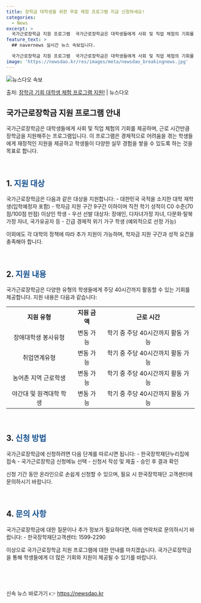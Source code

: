 ```yaml
---
title: 장학금 대학생을 위한 무료 체험 프로그램 지금 신청하세요!
categories:
  - News
excerpt: >
  국가근로장학금 지원 프로그램  국가근로장학금은 대학생들에게 사회 및 직업 체험의 기회를 제공하며, 근로 시간…
feature_text: >
  ## navernews 실시간 뉴스 속보입니다.

  국가근로장학금 지원 프로그램  국가근로장학금은 대학생들에게 사회 및 직업 체험의 기회를 제공하며, 근로 시간…
image: 'https://newsdao.kr/res/images/meta/newsdao_breakingnews.jpg'
---
```


![뉴스다오 속보](https://newsdao.kr/res/images/meta/newsdao_breakingnews.jpg)

<p>출처: <a href="https://newsdao.kr/4626" rel="dofollow">장학금 기회 대학생 체험 프로그램 지원!</a> | 뉴스다오</p>

<h2 data-ke-size="size26">국가근로장학금 지원 프로그램 안내</h2>
국가근로장학금은 대학생들에게 사회 및 직업 체험의 기회를 제공하며, 근로 시간만큼 장학금을 지원해주는 프로그램입니다. 이 프로그램은 경제적으로 어려움을 겪는 학생들에게 재정적인 지원을 제공하고 학생들이 다양한 실무 경험을 쌓을 수 있도록 하는 것을 목표로 합니다.

<p data-ke-size="size16">&nbsp;</p>

<h2 data-ke-size="size24">1. <span style="color: #1a5490;">지원 대상</span></h2>
국가근로장학금은 다음과 같은 대상을 지원합니다:
- 대한민국 국적을 소지한 대학 재학생(입학예정자 포함)
- 학자금 지원 구간 9구간 이하이며 직전 학기 성적이 C0 수준(70점/100점 만점) 이상인 학생
- 우선 선발 대상자: 장애인, 다자녀가정 자녀, 다문화·탈북가정 자녀, 국가유공자 등
- 긴급 경제적 위기 가구 학생 (예외적으로 선정 가능)

이외에도 각 대학의 정책에 따라 추가 지원이 가능하며, 학자금 지원 구간과 성적 요건을 충족해아 합니다.

<p data-ke-size="size16">&nbsp;</p>

<h2 data-ke-size="size24">2. <span style="color: #1a5490;">지원 내용</span></h2>
국가근로장학금은 다양한 유형의 학생들에게 주당 40시간까지 활동할 수 있는 기회를 제공합니다. 지원 내용은 다음과 같습니다:
<table>
<tbody>
<tr>
<td style="text-align: center; height: 17px;"><b>지원 유형</b></td>
<td style="text-align: center; height: 17px;"><b>지원 금액</b></td>
<td style="text-align: center; height: 17px;"><b>근로 시간</b></td>
</tr>
<tr>
<td style="text-align: center; height: 17px;">장애대학생 봉사유형</td>
<td style="text-align: center; height: 17px;">변동 가능</td>
<td style="text-align: center; height: 17px;">학기 중 주당 40시간까지 활동 가능</td>
</tr>
<tr>
<td style="text-align: center; height: 17px;">취업연계유형</td>
<td style="text-align: center; height: 17px;">변동 가능</td>
<td style="text-align: center; height: 17px;">학기 중 주당 40시간까지 활동 가능</td>
</tr>
<tr>
<td style="text-align: center; height: 17px;">농어촌 지역 근로학생</td>
<td style="text-align: center; height: 17px;">변동 가능</td>
<td style="text-align: center; height: 17px;">학기 중 주당 40시간까지 활동 가능</td>
</tr>
<tr>
<td style="text-align: center; height: 17px;">야간대 및 원격대학 학생</td>
<td style="text-align: center; height: 17px;">변동 가능</td>
<td style="text-align: center; height: 17px;">학기 중 주당 40시간까지 활동 가능</td>
</tr>
</tbody>
</table>

<p data-ke-size="size16">&nbsp;</p>

<h2 data-ke-size="size24">3. <span style="color: #1a5490;">신청 방법</span></h2>
국가근로장학금에 신청하려면 다음 단계를 따르시면 됩니다:
- 한국장학재단누리집에 접속
- 국가근로장학금 신청메뉴 선택
- 신청서 작성 및 제출
- 승인 후 결과 확인

신청 기간 동안 온라인으로 손쉽게 신청할 수 있으며, 필요 시 한국장학재단 고객센터에 문의하시기 바랍니다.

<p data-ke-size="size16">&nbsp;</p>

<h2 data-ke-size="size24">4. <span style="color: #1a5490;">문의 사항</span></h2>
국가근로장학금에 대한 질문이나 추가 정보가 필요하다면, 아래 연락처로 문의하시기 바랍니다:
- 한국장학재단고객센터: 1599-2290

이상으로 국가근로장학금 지원 프로그램에 대한 안내를 마치겠습니다. 국가근로장학금을 통해 학생들에게 더 많은 기회와 지원이 제공될 수 있기를 바랍니다.

<p data-ke-size="size16">&nbsp;</p>
<p data-ke-size="size16">&nbsp;</p> 

신속 뉴스 바로가기 👉 <a href="https://newsdao.kr" rel="dofollow">https://newsdao.kr</a>


